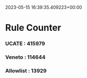 2023-05-15 16:39:35.409223+00:00
# Rule Counter 
 ### UCATE : 415979

 ### Veneto : 114644

 ### Allowlist : 13929